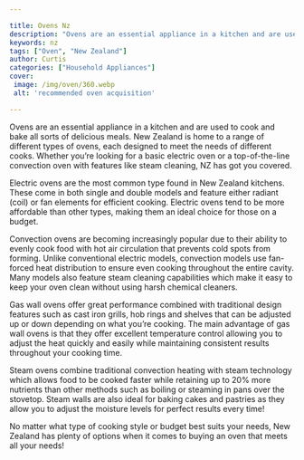 ```yaml
---

title: Ovens Nz
description: "Ovens are an essential appliance in a kitchen and are used to cook and bake all sorts of delicious meals. New Zealand is home to a...take a moment to check it out "
keywords: nz
tags: ["Oven", "New Zealand"]
author: Curtis
categories: ["Household Appliances"]
cover: 
 image: /img/oven/360.webp
 alt: 'recommended oven acquisition'

---
```


Ovens are an essential appliance in a kitchen and are used to cook and bake all sorts of delicious meals. New Zealand is home to a range of different types of ovens, each designed to meet the needs of different cooks. Whether you’re looking for a basic electric oven or a top-of-the-line convection oven with features like steam cleaning, NZ has got you covered. 

Electric ovens are the most common type found in New Zealand kitchens. These come in both single and double models and feature either radiant (coil) or fan elements for efficient cooking. Electric ovens tend to be more affordable than other types, making them an ideal choice for those on a budget.

Convection ovens are becoming increasingly popular due to their ability to evenly cook food with hot air circulation that prevents cold spots from forming. Unlike conventional electric models, convection models use fan-forced heat distribution to ensure even cooking throughout the entire cavity. Many models also feature steam cleaning capabilities which make it easy to keep your oven clean without using harsh chemical cleaners. 

Gas wall ovens offer great performance combined with traditional design features such as cast iron grills, hob rings and shelves that can be adjusted up or down depending on what you’re cooking. The main advantage of gas wall ovens is that they offer excellent temperature control allowing you to adjust the heat quickly and easily while maintaining consistent results throughout your cooking time. 

Steam ovens combine traditional convection heating with steam technology which allows food to be cooked faster while retaining up to 20% more nutrients than other methods such as boiling or steaming in pans over the stovetop. Steam walls are also ideal for baking cakes and pastries as they allow you to adjust the moisture levels for perfect results every time! 

 No matter what type of cooking style or budget best suits your needs, New Zealand has plenty of options when it comes to buying an oven that meets all your needs!
